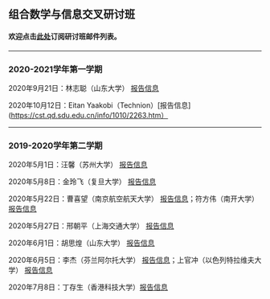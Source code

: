 ## 组合数学与信息交叉研讨班
#### 欢迎点击[此处](http://163.fm/EFgvTeOu)订阅研讨班邮件列表。
---------------------------------------------
### 2020-2021学年第一学期

2020年9月21日：林志聪（山东大学） [报告信息](https://cst.qd.sdu.edu.cn/info/1010/2213.htm)

2020年10月12日：Eitan Yaakobi（Technion）[报告信息](https://cst.qd.sdu.edu.cn/info/1010/2263.htm）

---------------------------------------------
### 2019-2020学年第二学期

2020年5月1日：汪馨（苏州大学） [报告信息](https://cst.qd.sdu.edu.cn/info/1010/1825.htm)

2020年5月8日：金玲飞（复旦大学） [报告信息](https://cst.qd.sdu.edu.cn/info/1010/1826.htm)

2020年5月22日：曹喜望（南京航空航天大学） [报告信息](https://cst.qd.sdu.edu.cn/info/1010/1904.htm)；符方伟（南开大学） [报告信息](https://cst.qd.sdu.edu.cn/info/1010/1907.htm)

2020年5月27日：邢朝平（上海交通大学） [报告信息](https://cst.qd.sdu.edu.cn/info/1035/1974.htm)

2020年6月1日：胡思煌（山东大学） [报告信息](http://math.suda.edu.cn/b4/20/c10710a373792/page.htm)

2020年6月5日：李杰（芬兰阿尔托大学） [报告信息](https://cst.qd.sdu.edu.cn/info/1010/1943.htm)；上官冲（以色列特拉维夫大学） [报告信息](https://cst.qd.sdu.edu.cn/info/1010/1945.htm)

2020年7月8日：丁存生（香港科技大学）[报告信息](https://cst.qd.sdu.edu.cn/info/1035/2137.htm)
